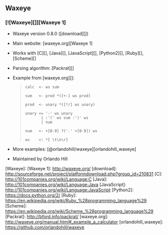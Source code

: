 ## Waxeye ##

### [![Waxeye][]][Waxeye 1] ###

 *  Waxeye version 0.8.0 ([download][])
 *  Main website: [waxeye.org][Waxeye 1]
 *  Works with [C][], [Java][], [JavaScript][], [Python2][], [Ruby][], [Scheme][]
 *  Parsing algorithm: [Packrat][]
 *  Example from [waxeye.org][]:
    
    > ``````````
    > calc  <- ws sum
    > 
    > sum   <- prod *([+-] ws prod)
    > 
    > prod  <- unary *([*/] ws unary)
    > 
    > unary <= '-' ws unary
    >        | :'(' ws sum :')' ws
    >        | num
    > 
    > num   <- +[0-9] ?('.' +[0-9]) ws
    > 
    > ws    <: *[ \t\n\r]
    > ``````````
 *  More examples: [@orlandohill/waxeye][orlandohill_waxeye]
 *  Maintained by Orlando Hill


[Waxeye]: 
[Waxeye 1]: http://waxeye.org/
[download]: http://sourceforge.net/project/platformdownload.php?group_id=210831
[C]: http://101companies.org/wiki/Language:C
[Java]: http://101companies.org/wiki/Language:Java
[JavaScript]: http://101companies.org/wiki/Language:JavaScript
[Python2]: https://docs.python.org/2/
[Ruby]: https://en.wikipedia.org/wiki/Ruby_%28programming_language%29
[Scheme]: https://en.wikipedia.org/wiki/Scheme_%28programming_language%29
[Packrat]: http://bford.info/packrat/
[waxeye.org]: http://waxeye.org/manual.html#_example_a_calculator
[orlandohill_waxeye]: https://github.com/orlandohill/waxeye